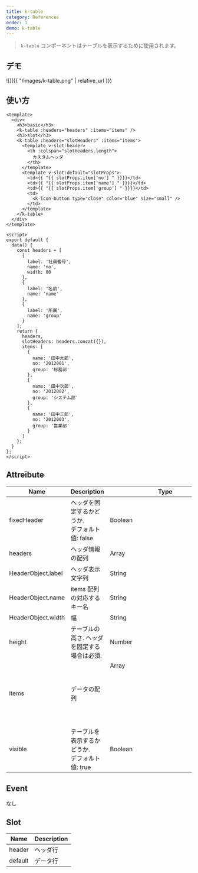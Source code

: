 ```yaml
---
title: k-table
category: References
order: 1
demo: k-table
---
```


> `k-table` コンポーネントはテーブルを表示するために使用されます。

## デモ

![]({{ "/images/k-table.png" | relative_url }})

## 使い方

```vue
<template>
  <div>
    <h3>basic</h3>
    <k-table :headers="headers" :items="items" />
    <h3>slot</h3>
    <k-table :headers="slotHeaders" :items="items">
      <template v-slot:header>
        <th :colspan="slotHeaders.length">
          カスタムヘッダ
        </th>
      </template>
      <template v-slot:default="slotProps">
        <td>{{ "{{ slotProps.item['no'] " }}}}</td>
        <td>{{ "{{ slotProps.item['name'] " }}}}</td>
        <td>{{ "{{ slotProps.item['group'] " }}}}</td>
        <td>
          <k-icon-button type="close" color="blue" size="small" />
        </td>
      </template>
    </k-table>
  </div>
</template>

<script>
export default {
  data() {
    const headers = [
      {
        label: '社員番号',
        name: 'no',
        width: 80
      },
      {
        label: '名前',
        name: 'name'
      },
      {
        label: '所属',
        name: 'group'
      }
    ];
    return {
      headers,
      slotHeaders: headers.concat({}),
      items: [
        {
          name: '田中太郎',
          no: '2012001',
          group: '総務部'
        },
        {
          name: '田中次郎',
          no: '2012002',
          group: 'システム部'
        },
        {
          name: '田中三郎',
          no: '2012003',
          group: '営業部'
        }
      ]
    };
  }
};
</script>
```

## Attreibute

| Name               | Description                                       | Type                | Required |
| ------------------ | ------------------------------------------------- | ------------------- | -------- |
| fixedHeader        | ヘッダを固定するかどうか.<br>デフォルト値: false  | Boolean             | No       |
| headers            | ヘッダ情報の配列                                  | Array<HeaderObject> | No       |
| HeaderObject.label | ヘッダ表示文字列                                  | String              | No       |
| HeaderObject.name  | items 配列の対応するキー名                        | String              | No       |
| HeaderObject.width | 幅                                                | String              | No       |
| height             | テーブルの高さ. ヘッダを固定する場合は必須.       | Number              | No       |
| items              | データの配列                                      | Array<Object>       | No       |
| visible            | テーブルを表示するかどうか.<br>デフォルト値: true | Boolean             | No       |

## Event

なし

## Slot

| Name    | Description |
| ------- | ----------- |
| header  | ヘッダ行    |
| default | データ行    |
